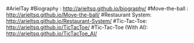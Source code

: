 #ArielTay
#Biography : http://arieltsq.github.io/biography/
#Move-the-ball : http://arieltsq.github.io/Move-the-ball/
#Restaurant System: http://arieltsq.github.io/Restaurant-System/
#Tic-Tac-Toe:
http://arieltsq.github.io/TicTacToe/
#Tic-Tac-Toe (With AI):
http://arieltsq.github.io/TicTacToe_AI/
